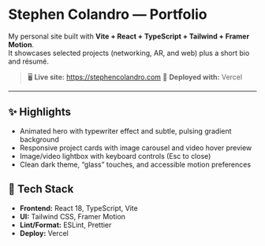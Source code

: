 # Stephen Colandro — Portfolio

My personal site built with **Vite + React + TypeScript + Tailwind + Framer Motion**.  
It showcases selected projects (networking, AR, and web) plus a short bio and résumé.

> 🖥️ **Live site:** https://stephencolandro.com
> 🚀 **Deployed with:** Vercel

---

## ✨ Highlights
- Animated hero with typewriter effect and subtle, pulsing gradient background
- Responsive project cards with image carousel and video hover preview
- Image/video lightbox with keyboard controls (Esc to close)
- Clean dark theme, “glass” touches, and accessible motion preferences

## 🧰 Tech Stack
- **Frontend:** React 18, TypeScript, Vite
- **UI:** Tailwind CSS, Framer Motion
- **Lint/Format:** ESLint, Prettier
- **Deploy:** Vercel
